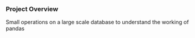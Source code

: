 ### Project Overview

 Small operations on a large scale database to understand the working of pandas


